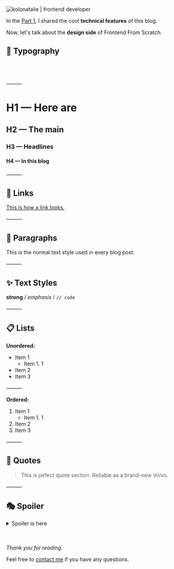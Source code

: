 <img
  src="../assets/images/post-images/blog-features.webp"
  alt="kolonatalie | frontend developer"
  style="aspect-ratio: 5 / 4" >

In the [Part 1](../blog/#post-frontend-from-scratch-blog-features-part-1), I shared the cool **technical features** of this blog. 

Now, let's talk about the **design side** of Frontend From Scratch.

## 📝 Typography
<br>
<br>

———

# H1 — Here are

## H2 — The main

### H3 — Headlines

#### H4 — In this blog

———

## 🔗 Links

[This is how a link looks.](../blog) 

———

## 📄 Paragraphs

This is the normal text style used in every blog post.

———

## ✨ Text Styles

**strong** / *emphasis* / `// code`

———

## 📋 Lists

**Unordered:**

- Item 1
  - Item 1. 1
- Item 2
- Item 3

———

**Ordered:**

1. Item 1
   - Item 1. 1
2. Item 2
3. Item 3

———

## 💬 Quotes

> This is pefect quote section.
Reliable as a brand-new Volvo.

———

## 🎭 Spoiler

<details>
    <summary>Spoiler is here</summary>
    Take a look at the main menu. That smooth animation gives me butterflies in the stomach.
</details>

<br>
<br>

*Thank you for reading.* 

Feel free to <a href="/#contact" target="_blank">contact me</a> if you have any questions.